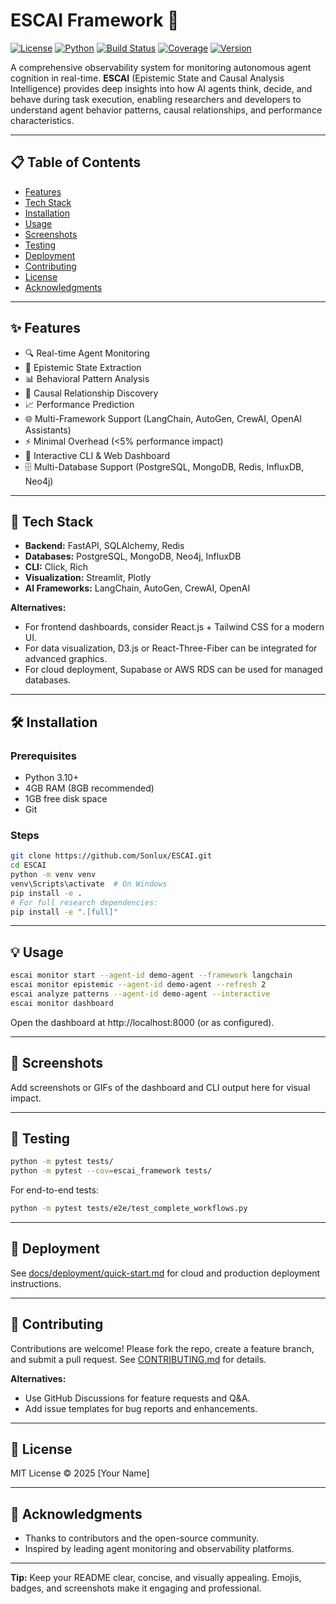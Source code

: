 # ESCAI Framework 🧠

[![License](https://img.shields.io/badge/license-MIT-blue.svg)](LICENSE)
[![Python](https://img.shields.io/badge/python-3.10+-green.svg)](https://python.org)
[![Build Status](https://img.shields.io/badge/build-passing-brightgreen.svg)](https://github.com/Sonlux/ESCAI)
[![Coverage](https://img.shields.io/badge/coverage-85%25-yellow.svg)](https://github.com/Sonlux/ESCAI)
[![Version](https://img.shields.io/badge/version-1.0.0-blue.svg)](https://github.com/Sonlux/ESCAI/releases)

A comprehensive observability system for monitoring autonomous agent cognition in real-time. **ESCAI** (Epistemic State and Causal Analysis Intelligence) provides deep insights into how AI agents think, decide, and behave during task execution, enabling researchers and developers to understand agent behavior patterns, causal relationships, and performance characteristics.

---

## 📋 Table of Contents
- [Features](#features)
- [Tech Stack](#tech-stack)
- [Installation](#installation)
- [Usage](#usage)
- [Screenshots](#screenshots)
- [Testing](#testing)
- [Deployment](#deployment)
- [Contributing](#contributing)
- [License](#license)
- [Acknowledgments](#acknowledgments)

---

## ✨ Features
- 🔍 Real-time Agent Monitoring
- 🧠 Epistemic State Extraction
- 📊 Behavioral Pattern Analysis
- 🔗 Causal Relationship Discovery
- 📈 Performance Prediction
- 🌐 Multi-Framework Support (LangChain, AutoGen, CrewAI, OpenAI Assistants)
- ⚡ Minimal Overhead (<5% performance impact)
- 🎨 Interactive CLI & Web Dashboard
- 🗄️ Multi-Database Support (PostgreSQL, MongoDB, Redis, InfluxDB, Neo4j)

---

## 🚀 Tech Stack
- **Backend:** FastAPI, SQLAlchemy, Redis
- **Databases:** PostgreSQL, MongoDB, Neo4j, InfluxDB
- **CLI:** Click, Rich
- **Visualization:** Streamlit, Plotly
- **AI Frameworks:** LangChain, AutoGen, CrewAI, OpenAI

**Alternatives:**
- For frontend dashboards, consider React.js + Tailwind CSS for a modern UI.
- For data visualization, D3.js or React-Three-Fiber can be integrated for advanced graphics.
- For cloud deployment, Supabase or AWS RDS can be used for managed databases.

---

## 🛠️ Installation

### Prerequisites
- Python 3.10+
- 4GB RAM (8GB recommended)
- 1GB free disk space
- Git

### Steps
```bash
git clone https://github.com/Sonlux/ESCAI.git
cd ESCAI
python -m venv venv
venv\Scripts\activate  # On Windows
pip install -e .
# For full research dependencies:
pip install -e ".[full]"
```

---

## 💡 Usage
```bash
escai monitor start --agent-id demo-agent --framework langchain
escai monitor epistemic --agent-id demo-agent --refresh 2
escai analyze patterns --agent-id demo-agent --interactive
escai monitor dashboard
```
Open the dashboard at http://localhost:8000 (or as configured).

---

## 📸 Screenshots
Add screenshots or GIFs of the dashboard and CLI output here for visual impact.

---

## 🧪 Testing
```bash
python -m pytest tests/
python -m pytest --cov=escai_framework tests/
```
For end-to-end tests:
```bash
python -m pytest tests/e2e/test_complete_workflows.py
```

---

## 🚀 Deployment
See [docs/deployment/quick-start.md](docs/deployment/quick-start.md) for cloud and production deployment instructions.

---

## 🤝 Contributing
Contributions are welcome! Please fork the repo, create a feature branch, and submit a pull request. See [CONTRIBUTING.md](CONTRIBUTING.md) for details.

**Alternatives:**
- Use GitHub Discussions for feature requests and Q&A.
- Add issue templates for bug reports and enhancements.

---

## 📄 License
MIT License © 2025 [Your Name]

---

## 🙏 Acknowledgments
- Thanks to contributors and the open-source community.
- Inspired by leading agent monitoring and observability platforms.

---

**Tip:** Keep your README clear, concise, and visually appealing. Emojis, badges, and screenshots make it engaging and professional.

